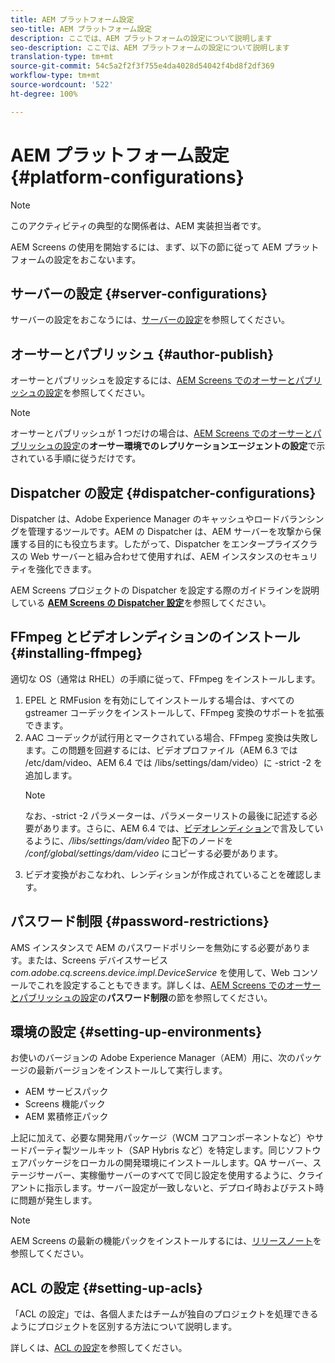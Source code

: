 ```yaml
---
title: AEM プラットフォーム設定
seo-title: AEM プラットフォーム設定
description: ここでは、AEM プラットフォームの設定について説明します
seo-description: ここでは、AEM プラットフォームの設定について説明します
translation-type: tm+mt
source-git-commit: 54c5a2f2f3f755e4da4028d54042f4bd8f2df369
workflow-type: tm+mt
source-wordcount: '522'
ht-degree: 100%

---
```


# AEM プラットフォーム設定 {#platform-configurations}

>[!NOTE]
>
>このアクティビティの典型的な関係者は、AEM 実装担当者です。

AEM Screens の使用を開始するには、まず、以下の節に従って AEM プラットフォームの設定をおこないます。

## サーバーの設定 {#server-configurations}

サーバーの設定をおこなうには、[サーバーの設定](https://helpx.adobe.com/jp/experience-manager/6-5/screens/using/configuring-screens-introduction.html#ServerConfiguration)を参照してください。

## オーサーとパブリッシュ {#author-publish}

オーサーとパブリッシュを設定するには、[AEM Screens でのオーサーとパブリッシュの設定](https://helpx.adobe.com/jp/experience-manager/6-5/screens/using/author-and-publish.html)を参照してください。

>[!NOTE]
>
>オーサーとパブリッシュが 1 つだけの場合は、[AEM Screens でのオーサーとパブリッシュの設定](https://helpx.adobe.com/experience-manager/6-5/screens/using/author-and-publish.html)の&#x200B;**オーサー環境でのレプリケーションエージェントの設定**&#x200B;で示されている手順に従うだけです。

## Dispatcher の設定 {#dispatcher-configurations}

Dispatcher は、Adobe Experience Manager のキャッシュやロードバランシングを管理するツールです。AEM の Dispatcher は、AEM サーバーを攻撃から保護する目的にも役立ちます。したがって、Dispatcher をエンタープライズクラスの Web サーバーと組み合わせて使用すれば、AEM インスタンスのセキュリティを強化できます。

AEM Screens プロジェクトの Dispatcher を設定する際のガイドラインを説明している **[AEM Screens の Dispatcher 設定](https://helpx.adobe.com/jp/experience-manager/6-5/screens/using/dispatcher-configurations-aem-screens.html)**&#x200B;を参照してください。

## FFmpeg とビデオレンディションのインストール {#installing-ffmpeg}

適切な OS（通常は RHEL）の手順に従って、FFmpeg をインストールします。

1. EPEL と RMFusion を有効にしてインストールする場合は、すべての gstreamer コーデックをインストールして、FFmpeg 変換のサポートを拡張できます。
1. AAC コーデックが試行用とマークされている場合、FFmpeg 変換は失敗します。この問題を回避するには、ビデオプロファイル（AEM 6.3 では /etc/dam/video、AEM 6.4 では /libs/settings/dam/video）に -strict -2 を追加します。
   >[!NOTE]
   >
   > なお、-strict -2 パラメーターは、パラメーターリストの最後に記述する必要があります。さらに、AEM 6.4 では、[ビデオレンディション](https://helpx.adobe.com/jp/experience-manager/6-5/screens/using/generating-renditions.html)で言及しているように、*/libs/settings/dam/video* 配下のノードを */conf/global/settings/dam/video* にコピーする必要があります。
1. ビデオ変換がおこなわれ、レンディションが作成されていることを確認します。

## パスワード制限 {#password-restrictions}

AMS インスタンスで AEM のパスワードポリシーを無効にする必要があります。または、Screens デバイスサービス *com.adobe.cq.screens.device.impl.DeviceService* を使用して、Web コンソールでこれを設定することもできます。詳しくは、[AEM Screens でのオーサーとパブリッシュの設定](https://helpx.adobe.com/experience-manager/6-5/screens/using/author-and-publish.html)の&#x200B;**パスワード制限**&#x200B;の節を参照してください。

## 環境の設定 {#setting-up-environments}

お使いのバージョンの Adobe Experience Manager（AEM）用に、次のパッケージの最新バージョンをインストールして実行します。

* AEM サービスパック
* Screens 機能パック
* AEM 累積修正パック

上記に加えて、必要な開発用パッケージ（WCM コアコンポーネントなど）やサードパーティ製ツールキット（SAP Hybris など）を特定します。同じソフトウェアパッケージをローカルの開発環境にインストールします。QA サーバー、ステージサーバー、実稼働サーバーのすべてで同じ設定を使用するように、クライアントに指示します。サーバー設定が一致しないと、デプロイ時およびテスト時に問題が発生します。

>[!NOTE]
>
>AEM Screens の最新の機能パックをインストールするには、[リリースノート](https://helpx.adobe.com/jp/experience-manager/6-5/screens/user-guide.html?topic=/experience-manager/6-5/screens/morehelp/release-notes.ug.js)を参照してください。

## ACL の設定 {#setting-up-acls}

「ACL の設定」では、各個人またはチームが独自のプロジェクトを処理できるようにプロジェクトを区別する方法について説明します。

詳しくは、[ACL の設定](https://helpx.adobe.com/jp/experience-manager/6-5/screens/using/setting-up-acls.html)を参照してください。
